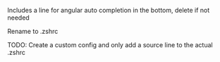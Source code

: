 Includes a line for angular auto completion in the bottom, delete if not needed

Rename to .zshrc

TODO: Create a custom config and only add a source line to the actual .zshrc

